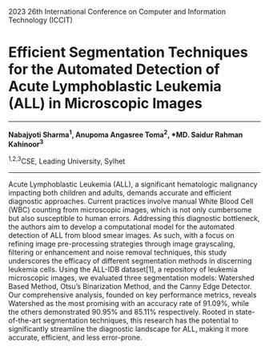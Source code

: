 2023 26th International Conference on Computer and Information Technology (ICCIT)
<h1>Efficient Segmentation Techniques for the Automated Detection of Acute Lymphoblastic Leukemia (ALL) in Microscopic Images</h1>
<hr>
<b>Nabajyoti Sharma<sup>1</sup>, Anupoma Angasree Toma<sup>2</sup>, *MD. Saidur Rahman Kahinoor<sup>3</sup></b><br>
<p><sup>1,2,3</sup>CSE, Leading University, Sylhet</p>
<hr>
<p>Acute Lymphoblastic Leukemia (ALL), a significant hematologic malignancy impacting both children and adults, demands accurate and efficient diagnostic approaches. Current practices involve manual White Blood Cell (WBC) counting from microscopic images, which is not only cumbersome but also susceptible to human errors. Addressing this diagnostic bottleneck, the authors aim to develop a computational model for the automated detection of ALL from blood smear images. As such, with a focus on refining image pre-processing strategies through image grayscaling, filtering or enhancement and noise removal techniques, this study underscores the efficacy of different segmentation methods in discerning leukemia cells. 
  Using the ALL-IDB dataset[1], a repository of leukemia microscopic images, we evaluated three segmentation models: Watershed Based Method, Otsu’s Binarization Method, and the Canny Edge Detector. Our comprehensive analysis, founded on key performance metrics, reveals Watershed as the most promising with an accuracy rate of 91.09%, while the others demonstrated 90.95% and 85.11% respectively. Rooted in state-of-the-art segmentation techniques, this research has the potential to significantly streamline the diagnostic landscape for ALL, making it more accurate, efficient, and less error-prone.</p>
